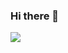 ### Hi there 👋

<!--
**JadenHeo/JadenHeo** is a ✨ _special_ ✨ repository because its `README.md` (this file) appears on your GitHub profile.

Here are some ideas to get you started:

- 🔭 I’m currently working on ...
- 🌱 I’m currently learning ...
- 👯 I’m looking to collaborate on ...
- 🤔 I’m looking for help with ...
- 💬 Ask me about ...
- 📫 How to reach me: ...
- 😄 Pronouns: ...
- ⚡ Fun fact: ...
-->
<a href="https://velog.io/@jaden_" target="velog"><img src="https://img.shields.io/badge/GitHub-181717?style=flat&logo=appveyor&logoColor=181717"/></a>
